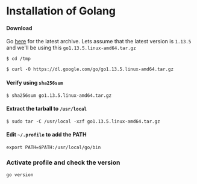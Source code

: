 # Installation of Golang

#### Download 
Go [here](https://golang.org/dl/) for the latest archive.
Lets assume that the latest version is `1.13.5` and we'll be using this `go1.13.5.linux-amd64.tar.gz`
```
$ cd /tmp
```
```
$ curl -O https://dl.google.com/go/go1.13.5.linux-amd64.tar.gz
```

#### Verify using `sha256sum`
```
$ sha256sum go1.13.5.linux-amd64.tar.gz
```

#### Extract the tarball to `/usr/local`
```
$ sudo tar -C /usr/local -xzf go1.13.5.linux-amd64.tar.gz
```

#### Edit `~/.profile` to add the PATH
```
export PATH=$PATH:/usr/local/go/bin
```

### Activate profile and check the version
```
go version
```
